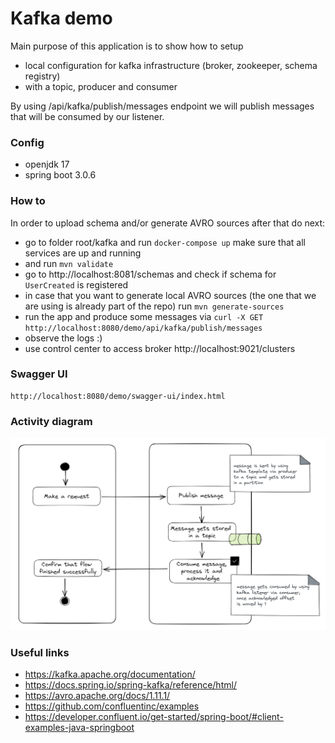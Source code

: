 # Kafka demo

Main purpose of this application is to show how to setup 
- local configuration for kafka infrastructure (broker, zookeeper, schema registry) 
- with a topic, producer and consumer

By using /api/kafka/publish/messages endpoint we will publish messages that will be consumed by our listener.  

### Config

- openjdk 17
- spring boot 3.0.6

### How to

In order to upload schema and/or generate AVRO sources after that do next:

- go to folder root/kafka and run ```docker-compose up``` make sure that all services are up and running
- and run ```mvn validate```
- go to http://localhost:8081/schemas and check if schema for ```UserCreated``` is registered
- in case that you want to generate local AVRO sources (the one that we are using is already part of the repo) run ```mvn generate-sources```
- run the app and produce some messages via ```curl -X GET http://localhost:8080/demo/api/kafka/publish/messages```
- observe the logs :)
- use control center to access broker http://localhost:9021/clusters

### Swagger UI

```
http://localhost:8080/demo/swagger-ui/index.html
```

### Activity diagram

![activity_diagram.png](src%2Fmain%2Fresources%2Fstatic%2Factivity_diagram.png)

### Useful links

- https://kafka.apache.org/documentation/
- https://docs.spring.io/spring-kafka/reference/html/
- https://avro.apache.org/docs/1.11.1/
- https://github.com/confluentinc/examples
- https://developer.confluent.io/get-started/spring-boot/#client-examples-java-springboot
